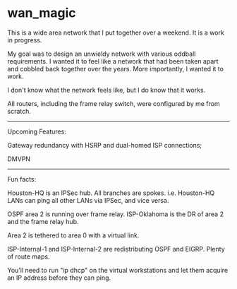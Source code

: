 # wan_magic
This is a wide area network that I put together over a weekend. It is a work in progress.

My goal was to design an unwieldy network with various oddball requirements. I wanted it to feel 
like a network that had been taken apart and cobbled back together over the years. More importantly, I
wanted it to work.

I don't know what the network feels like, but I do know that it works.

All routers, including the frame relay switch, were configured by me from scratch. 

------------------------------------------------------------------------------------

Upcoming Features:

  Gateway redundancy with HSRP and dual-homed ISP connections;
  
  DMVPN
  
---------------------------------------------------------------------------------------
 
 Fun facts:
 
 Houston-HQ is an IPSec hub. All branches are spokes. i.e. Houston-HQ LANs can ping all other LANs via IPSec, and vice versa.
 
 OSPF area 2 is running over frame relay. ISP-Oklahoma is the DR of area 2 and the frame relay hub.
 
 Area 2 is tethered to area 0 with a virtual link.
 
 ISP-Internal-1 and ISP-Internal-2 are redistributing OSPF and EIGRP. Plenty of route maps.
 
 You'll need to run "ip dhcp" on the virtual workstations and let them acquire an IP address before they can ping.
 
 
 
 
 
